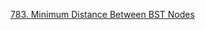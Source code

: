 [783. Minimum Distance Between BST Nodes](https://leetcode.com/problems/minimum-distance-between-bst-nodes/submissions/899949493/)
